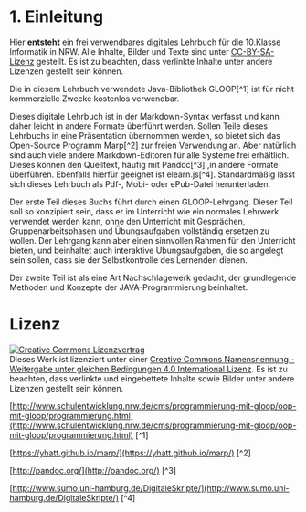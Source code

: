 # 1. Einleitung

Hier **entsteht** ein frei verwendbares digitales Lehrbuch für die 10.Klasse Informatik in NRW. Alle Inhalte, Bilder und Texte sind unter [CC-BY-SA-Lizenz](https://creativecommons.org/licenses/by-sa/4.0/legalcode.de) gestellt. Es ist zu beachten, dass verlinkte Inhalte unter andere Lizenzen gestellt sein können.

Die in diesem Lehrbuch verwendete Java-Bibliothek GLOOP[^1] ist für nicht kommerzielle Zwecke kostenlos verwendbar.

Dieses digitale Lehrbuch ist in der Markdown-Syntax verfasst und kann daher leicht in andere Formate überführt werden. Sollen Teile dieses Lehrbuchs in eine Präsentation übernommen werden, so bietet sich das Open-Source Programm Marp[^2] zur freien Verwendung an. Aber natürlich sind auch viele andere Markdown-Editoren für alle Systeme frei erhältlich. Dieses können den Quelltext, häufig mit Pandoc[^3] ,in andere Formate überführen. Ebenfalls hierfür geeignet ist elearn.js[^4]. Standardmäßig lässt sich dieses Lehrbuch als Pdf-, Mobi- oder ePub-Datei herunterladen.

Der erste Teil dieses Buchs führt durch einen GLOOP-Lehrgang. Dieser Teil soll so konzipiert sein, dass er im Unterricht wie ein normales Lehrwerk verwendet werden kann, ohne den Unterricht mit Gesprächen, Gruppenarbeitsphasen und Übungsaufgaben vollständig ersetzen zu wollen. Der Lehrgang kann aber einen sinnvollen Rahmen für den Unterricht bieten, und beinhaltet auch interaktive Übungsaufgaben, die so angelegt sein sollen, dass sie der Selbstkontrolle des Lernenden dienen.

Der zweite Teil ist als eine Art Nachschlagewerk gedacht, der grundlegende Methoden und Konzepte der JAVA-Programmierung beinhaltet.

# Lizenz
<a rel="license" href="http://creativecommons.org/licenses/by-sa/4.0/"><img alt="Creative Commons Lizenzvertrag" style="border-width:0" src="https://i.creativecommons.org/l/by-sa/4.0/88x31.png" /></a><br />Dieses Werk ist lizenziert unter einer <a rel="license" href="http://creativecommons.org/licenses/by-sa/4.0/">Creative Commons Namensnennung - Weitergabe unter gleichen Bedingungen 4.0 International Lizenz</a>. Es ist zu beachten, dass verlinkte und eingebettete Inhalte sowie Bilder unter andere Lizenzen gestellt sein können.







[http://www.schulentwicklung.nrw.de/cms/programmierung-mit-gloop/oop-mit-gloop/programmierung.html](http://www.schulentwicklung.nrw.de/cms/programmierung-mit-gloop/oop-mit-gloop/programmierung.html) [^1]

[https://yhatt.github.io/marp/](https://yhatt.github.io/marp/) [^2]

[http://pandoc.org/](http://pandoc.org/) [^3]

[http://www.sumo.uni-hamburg.de/DigitaleSkripte/](http://www.sumo.uni-hamburg.de/DigitaleSkripte/) [^4]

